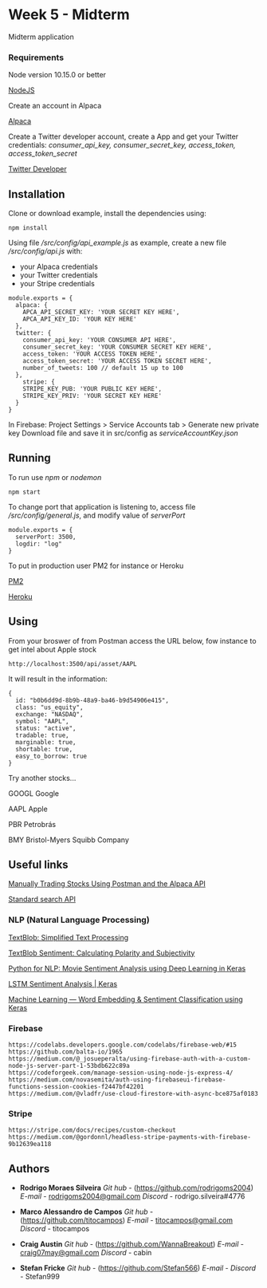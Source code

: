 # Week 5 - Midterm

Midterm application

### Requirements

Node version 10.15.0 or better

[NodeJS](https://nodejs.org)

Create an account in Alpaca

[Alpaca](https://alpaca.markets/)


Create a Twitter developer account, create a App and get your Twitter credentials:
*consumer_api_key, consumer_secret_key, access_token, access_token_secret*

[Twitter Developer](https://developer.twitter.com)


## Installation

Clone or download example, install the dependencies using:
```
npm install
```

Using file */src/config/api_example.js* as example, create a new file */src/config/api.js* with:

* your Alpaca credentials
* your Twitter credentials
* your Stripe credentials

```
module.exports = {
  alpaca: {
    APCA_API_SECRET_KEY: 'YOUR SECRET KEY HERE',
    APCA_API_KEY_ID: 'YOUR KEY HERE'
  },
  twitter: {
    consumer_api_key: 'YOUR CONSUMER API HERE',
    consumer_secret_key: 'YOUR CONSUMER SECRET KEY HERE',
    access_token: 'YOUR ACCESS TOKEN HERE',
    access_token_secret: 'YOUR ACCESS TOKEN SECRET HERE',
    number_of_tweets: 100 // default 15 up to 100
  },
    stripe: {
    STRIPE_KEY_PUB: 'YOUR PUBLIC KEY HERE',
    STRIPE_KEY_PRIV: 'YOUR SECRET KEY HERE'
  }
}
```

In Firebase: Project Settings > Service Accounts tab > Generate new private key
Download file and save it in src/config as *serviceAccountKey.json*


## Running

To run use *npm* or *nodemon*
```
npm start
```

To change port that application is listening to, access file */src/config/general.js*, and modify value of *serverPort*
```
module.exports = {
  serverPort: 3500,
  logdir: "log"
}
```

To put in production user PM2 for instance or Heroku

[PM2](http://pm2.keymetrics.io)

[Heroku](https://www.heroku.com)

## Using

From your broswer of from Postman access the URL below, fow instance to get intel about Apple stock
```
http://localhost:3500/api/asset/AAPL
```

It will result in the information:

```
{
  id: "b0b6dd9d-8b9b-48a9-ba46-b9d54906e415",
  class: "us_equity",
  exchange: "NASDAQ",
  symbol: "AAPL",
  status: "active",
  tradable: true,
  marginable: true,
  shortable: true,
  easy_to_borrow: true
}
```

Try another stocks...

GOOGL   Google

AAPL    Apple

PBR     Petrobrás

BMY     Bristol-Myers Squibb Company


## Useful links

[Manually Trading Stocks Using Postman and the Alpaca API](https://medium.com/automation-generation/manually-trading-stocks-using-postman-and-the-alpaca-api-f45542d33143)

[Standard search API](https://developer.twitter.com/en/docs/tweets/search/api-reference/get-search-tweets)


### NLP (Natural Language Processing)

[TextBlob: Simplified Text Processing](https://textblob.readthedocs.io/en/dev/)

[TextBlob Sentiment: Calculating Polarity and Subjectivity](https://planspace.org/20150607-textblob_sentiment/)

[Python for NLP: Movie Sentiment Analysis using Deep Learning in Keras](https://stackabuse.com/python-for-nlp-movie-sentiment-analysis-using-deep-learning-in-keras)

[LSTM Sentiment Analysis | Keras](https://www.kaggle.com/ngyptr/lstm-sentiment-analysis-keras)

[Machine Learning — Word Embedding & Sentiment Classification using Keras](https://towardsdatascience.com/machine-learning-word-embedding-sentiment-classification-using-keras-b83c28087456)

### Firebase
```
https://codelabs.developers.google.com/codelabs/firebase-web/#15
https://github.com/balta-io/1965
https://medium.com/@_josueperalta/using-firebase-auth-with-a-custom-node-js-server-part-1-53bdb622c89a
https://codeforgeek.com/manage-session-using-node-js-express-4/
https://medium.com/novasemita/auth-using-firebaseui-firebase-functions-session-cookies-f2447bf42201
https://medium.com/@vladfr/use-cloud-firestore-with-async-bce875af0183
```
### Stripe
```
https://stripe.com/docs/recipes/custom-checkout
https://medium.com/@gordonnl/headless-stripe-payments-with-firebase-9b12639ea118
```

## Authors

* **Rodrigo Moraes Silveira**
*Git hub* - (https://github.com/rodrigoms2004)
*E-mail*  - rodrigoms2004@gmail.com
*Discord* - rodrigo.silveira#4776

* **Marco Alessandro de Campos**
*Git hub* - (https://github.com/titocampos)
*E-mail*  - titocampos@gmail.com
*Discord* - titocampos

* **Craig Austin**
*Git hub* - (https://github.com/WannaBreakout)
*E-mail*  - craig07may@gmail.com
*Discord* - cabin

* **Stefan Fricke**
*Git hub* - (https://github.com/Stefan566)
*E-mail*  - 
*Discord* - Stefan999
